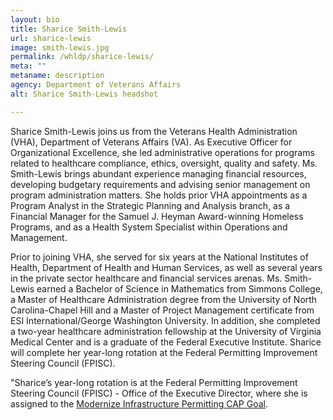 ```yaml
---
layout: bio
title: Sharice Smith-Lewis
url: sharice-lewis
image: smith-lewis.jpg
permalink: /whldp/sharice-lewis/
meta: ""
metaname: description
agency: Department of Veterans Affairs
alt: Sharice Smith-Lewis headshot

---
```


Sharice Smith-Lewis joins us from the Veterans Health Administration (VHA), Department of Veterans Affairs (VA). As Executive Officer for Organizational Excellence, she led administrative operations for programs related to healthcare compliance, ethics, oversight, quality and safety.  Ms. Smith-Lewis brings abundant experience managing financial resources, developing budgetary requirements and advising senior management on program administration matters.  She holds prior VHA appointments as a Program Analyst in the Strategic Planning and Analysis branch, as a Financial Manager for the Samuel J. Heyman Award-winning Homeless Programs, and as a Health System Specialist within Operations and Management.

Prior to joining VHA, she served for six years at the National Institutes of Health, Department of Health and Human Services, as well as several years in the private sector healthcare and financial services arenas. Ms. Smith-Lewis earned a Bachelor of Science in Mathematics from Simmons College, a Master of Healthcare Administration degree from the University of North Carolina-Chapel Hill and a Master of Project Management certificate from ESI International/George Washington University.  In addition, she completed a two-year healthcare administration fellowship at the University of Virginia Medical Center and is a graduate of the Federal Executive Institute. Sharice will complete her year-long rotation at the Federal Permitting Improvement Steering Council (FPISC).

&quot;Sharice’s year-long rotation is at the Federal Permitting Improvement Steering Council (FPISC) - Office of the Executive Director, where she is assigned to the [Modernize Infrastructure Permitting CAP Goal](https://www.performance.gov/CAP/permitting/).
